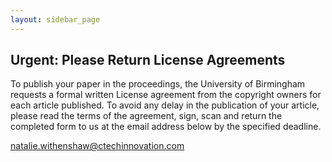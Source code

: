 ```yaml
---
layout: sidebar_page
---
```


## Urgent: Please Return License Agreements 

To publish your paper in the proceedings, the University of Birmingham requests a formal written License agreement from the copyright owners for each article published. To avoid any delay in the publication of your article, please read the terms of the agreement, sign, scan and return the completed form to us at the email address below by the specified deadline. 

[natalie.withenshaw@ctechinnovation.com](mailto:natalie.withenshaw@ctechinnovation.com)
